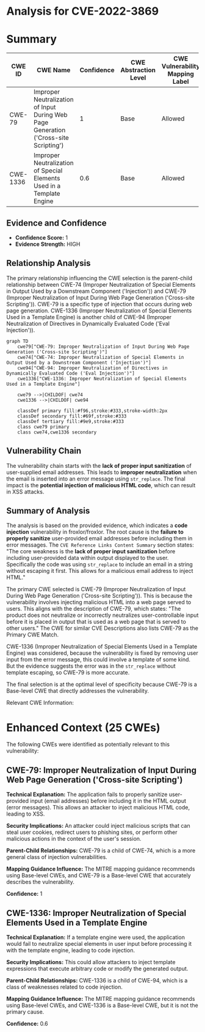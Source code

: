 # Analysis for CVE-2022-3869

# Summary
| CWE ID | CWE Name | Confidence | CWE Abstraction Level | CWE Vulnerability Mapping Label | CWE-Vulnerability Mapping Notes |
|---|---|---|---|---|---|
| CWE-79 | Improper Neutralization of Input During Web Page Generation ('Cross-site Scripting') | 1 | Base | Allowed | Primary CWE |
| CWE-1336 | Improper Neutralization of Special Elements Used in a Template Engine | 0.6 | Base | Allowed | Secondary Candidate |

## Evidence and Confidence

*   **Confidence Score:** 1
*   **Evidence Strength:** HIGH

## Relationship Analysis
The primary relationship influencing the CWE selection is the parent-child relationship between CWE-74 (Improper Neutralization of Special Elements in Output Used by a Downstream Component ('Injection')) and CWE-79 (Improper Neutralization of Input During Web Page Generation ('Cross-site Scripting')). CWE-79 is a specific type of injection that occurs during web page generation. CWE-1336 (Improper Neutralization of Special Elements Used in a Template Engine) is another child of CWE-94 (Improper Neutralization of Directives in Dynamically Evaluated Code ('Eval Injection')).

```mermaid
graph TD
    cwe79["CWE-79: Improper Neutralization of Input During Web Page Generation ('Cross-site Scripting')"]
    cwe74["CWE-74: Improper Neutralization of Special Elements in Output Used by a Downstream Component ('Injection')"]
    cwe94["CWE-94: Improper Neutralization of Directives in Dynamically Evaluated Code ('Eval Injection')"]
    cwe1336["CWE-1336: Improper Neutralization of Special Elements Used in a Template Engine"]

    cwe79 -->|CHILDOF| cwe74
    cwe1336 -->|CHILDOF| cwe94

    classDef primary fill:#f96,stroke:#333,stroke-width:2px
    classDef secondary fill:#69f,stroke:#333
    classDef tertiary fill:#9e9,stroke:#333
    class cwe79 primary
    class cwe74,cwe1336 secondary
```

## Vulnerability Chain
The vulnerability chain starts with the **lack of proper input sanitization** of user-supplied email addresses. This leads to **improper neutralization** when the email is inserted into an error message using `str_replace`. The final impact is the **potential injection of malicious HTML code**, which can result in XSS attacks.

## Summary of Analysis
The analysis is based on the provided evidence, which indicates a **code injection** vulnerability in froxlor/froxlor. The root cause is the **failure to properly sanitize** user-provided email addresses before including them in error messages. The `CVE Reference Links Content Summary` section states: "The core weakness is the **lack of proper input sanitization** before including user-provided data within output displayed to the user. Specifically the code was using `str_replace` to include an email in a string without escaping it first. This allows for a malicious email address to inject HTML."

The primary CWE selected is CWE-79 (Improper Neutralization of Input During Web Page Generation ('Cross-site Scripting')). This is because the vulnerability involves injecting malicious HTML into a web page served to users. This aligns with the description of CWE-79, which states: "The product does not neutralize or incorrectly neutralizes user-controllable input before it is placed in output that is used as a web page that is served to other users." The CWE for similar CVE Descriptions also lists CWE-79 as the Primary CWE Match.

CWE-1336 (Improper Neutralization of Special Elements Used in a Template Engine) was considered, because the vulnerability is fixed by removing user input from the error message, this could involve a template of some kind. But the evidence suggests the error was in the `str_replace` without template escaping, so CWE-79 is more accurate.

The final selection is at the optimal level of specificity because CWE-79 is a Base-level CWE that directly addresses the vulnerability.

Relevant CWE Information:

# Enhanced Context (25 CWEs)
The following CWEs were identified as potentially relevant to this vulnerability:

## CWE-79: Improper Neutralization of Input During Web Page Generation ('Cross-site Scripting')
**Technical Explanation:** The application fails to properly sanitize user-provided input (email addresses) before including it in the HTML output (error messages). This allows an attacker to inject malicious HTML code, leading to XSS.

**Security Implications:** An attacker could inject malicious scripts that can steal user cookies, redirect users to phishing sites, or perform other malicious actions in the context of the user's session.

**Parent-Child Relationships:** CWE-79 is a child of CWE-74, which is a more general class of injection vulnerabilities.

**Mapping Guidance Influence:** The MITRE mapping guidance recommends using Base-level CWEs, and CWE-79 is a Base-level CWE that accurately describes the vulnerability.

**Confidence:** 1

## CWE-1336: Improper Neutralization of Special Elements Used in a Template Engine
**Technical Explanation:** If a template engine were used, the application would fail to neutralize special elements in user input before processing it with the template engine, leading to code injection.

**Security Implications:** This could allow attackers to inject template expressions that execute arbitrary code or modify the generated output.

**Parent-Child Relationships:** CWE-1336 is a child of CWE-94, which is a class of weaknesses related to code injection.

**Mapping Guidance Influence:** The MITRE mapping guidance recommends using Base-level CWEs, and CWE-1336 is a Base-level CWE, but it is not the primary cause.

**Confidence:** 0.6